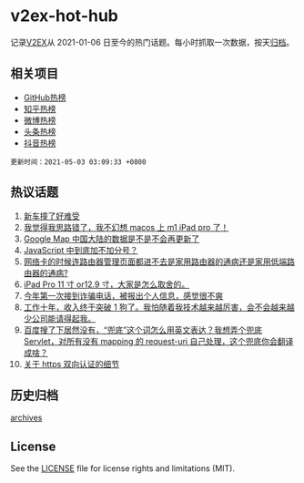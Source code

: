# v2ex-hot-hub

 记录[V2EX](https://www.v2ex.com/)从 2021-01-06 日至今的热门话题。每小时抓取一次数据，按天[归档](archives)。
 
 ## 相关项目

- [GitHub热榜](https://github.com/lonnyzhang423/github-hot-hub)
- [知乎热榜](https://github.com/lonnyzhang423/zhihu-hot-hub)
- [微博热榜](https://github.com/lonnyzhang423/weibo-hot-hub)
- [头条热榜](https://github.com/lonnyzhang423/toutiao-hot-hub)
- [抖音热榜](https://github.com/lonnyzhang423/douyin-hot-hub)


 `更新时间：2021-05-03 03:09:33 +0800`

## 热议话题

1. [新车撞了好难受](https://www.v2ex.com/t/774599)
1. [我觉得我思路错了，我不幻想 macos 上 m1 iPad pro 了！](https://www.v2ex.com/t/774619)
1. [Google Map 中国大陆的数据是不是不会再更新了](https://www.v2ex.com/t/774611)
1. [JavaScript 中到底加不加分号？](https://www.v2ex.com/t/774657)
1. [网络卡的时候连路由器管理页面都进不去是家用路由器的通病还是家用低端路由器的通病?](https://www.v2ex.com/t/774596)
1. [iPad Pro 11 寸 or12.9 寸，大家是怎么取舍的。](https://www.v2ex.com/t/774662)
1. [今年第一次接到诈骗电话，被报出个人信息，感觉很不爽](https://www.v2ex.com/t/774623)
1. [工作十年，收入终于突破 1 狗了。我怕随着我技术越来越厉害，会不会越来越少公司能请得起我。](https://www.v2ex.com/t/774667)
1. [百度搜了下居然没有，“兜底”这个词怎么用英文表达？我想弄个兜底 Servlet，对所有没有 mapping 的 request-uri 自己处理，这个兜底你会翻译成啥？](https://www.v2ex.com/t/774649)
1. [关于 https 双向认证的细节](https://www.v2ex.com/t/774653)

## 历史归档

[archives](archives)

## License

See the [LICENSE](LICENSE) file for license rights and limitations (MIT).
